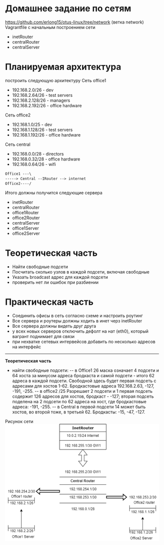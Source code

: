 # Домашнее задание по сетям #
https://github.com/erlong15/otus-linux/tree/network
(ветка network)
Vagrantfile с начальным построением сети
- inetRouter
- centralRouter
- centralServer

# Планируемая архитектура
построить следующую архитектуру
Сеть office1
- 192.168.2.0/26 - dev
- 192.168.2.64/26 - test servers
- 192.168.2.128/26 - managers
- 192.168.2.192/26 - office hardware

Сеть office2
- 192.168.1.0/25 - dev
- 192.168.1.128/26 - test servers
- 192.168.1.192/26 - office hardware

Сеть central
- 192.168.0.0/28 - directors
- 192.168.0.32/28 - office hardware
- 192.168.0.64/26 - wifi

```
Office1 ---\
-----> Central --IRouter --> internet
Office2----/
```
Итого должны получится следующие сервера
- inetRouter
- centralRouter
- office1Router
- office2Router
- centralServer
- office1Server
- office2Server

# Теоретическая часть
- Найти свободные подсети
- Посчитать сколько узлов в каждой подсети, включая свободные
- Указать broadcast адрес для каждой подсети
- проверить нет ли ошибок при разбиении

# Практическая часть
- Соединить офисы в сеть согласно схеме и настроить роутинг
- Все сервера и роутеры должны ходить в инет черз inetRouter
- Все сервера должны видеть друг друга
- у всех новых серверов отключить дефолт на нат (eth0), который вагрант поднимает для связи
- при нехватке сетевых интервейсов добавить по несколько адресов на интерфейс
- --
**Теоретическая часть**
* найти свободные подсети:
-- в Office1 26 маска означает 4 подсети и 64 хоста за минусом адреса бродкаста и самой подсети - итого 62 адреса в каждой подсети. Свободной здесь будет первая подсеть с адресами для хостов 1-62. Бродкастовые адреса 192.168.2.63, -127, -191, -255.
-- в office2 /25 Разрешает 2 подсети и 1 первая подсеть содержит 126 адресов для хостов, бродкаст - -127; вторая подсеть поделена на 2 подсети по 62 адреса на хост, где бродкастовые адреса: -191, -255.
-- в Central в первой подсети 14 может быть хостов, во второй тоже, в третьей 62. Бродкасты: -15, -47, -127.

Рисунок сети 
![alt text](https://github.com/paulDashkevich/netlab/blob/master/netw.png)
